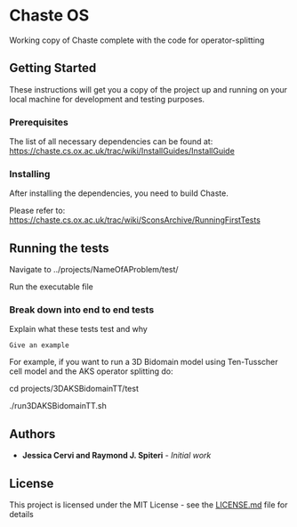 # Chaste OS

Working copy of Chaste complete with the code for operator-splitting

## Getting Started

These instructions will get you a copy of the project up and running on your local machine for development and testing purposes. 


### Prerequisites

The list of all necessary dependencies can be found at: https://chaste.cs.ox.ac.uk/trac/wiki/InstallGuides/InstallGuide



### Installing

After installing the dependencies, you need to build Chaste.

Please refer to: https://chaste.cs.ox.ac.uk/trac/wiki/SconsArchive/RunningFirstTests


## Running the tests

Navigate to ../projects/NameOfAProblem/test/

Run the executable file

### Break down into end to end tests

Explain what these tests test and why

```
Give an example
```

For example, if you want to run a 3D Bidomain model using Ten-Tusscher cell model and the AKS operator splitting do:

cd projects/3DAKSBidomainTT/test

./run3DAKSBidomainTT.sh



## Authors

* **Jessica Cervi and Raymond J. Spiteri** - *Initial work*



## License

This project is licensed under the MIT License - see the [LICENSE.md](LICENSE.md) file for details



